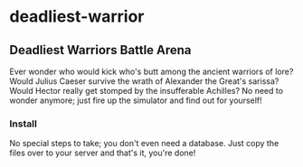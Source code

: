 # deadliest-warrior

## Deadliest Warriors Battle Arena
Ever wonder who would kick who's butt among the ancient warriors of lore? Would Julius Caeser survive the wrath of Alexander the Great's sarissa? Would Hector really get stomped by the insufferable Achilles? No need to wonder anymore; just fire up the simulator and find out for yourself!

### Install
No special steps to take; you don't even need a database. Just copy the files over to your server and that's it, you're done!